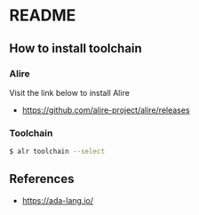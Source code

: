 # README

## How to install toolchain

### Alire

Visit the link below to install Alire

- <https://github.com/alire-project/alire/releases>

### Toolchain

```bash
$ alr toolchain --select
```

## References

- <https://ada-lang.io/>
